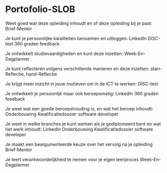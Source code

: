 # Portofolio-SLOB

Weet goed wat deze opleiding inhoudt en of deze opleiding bij je past:
Brief-Mentor

Je kunt je persoonlijke kwaliteiten benoemen en uitleggen:
LinkedIn
DISC-test
360 graden feedback

Je ontwikkelt studievaardigheden en kunt deze inzetten:
Week-En-Dagplanner

Je kunt reflecteren volgens verschillende manieren en deze inzetten:
starr-Reflectie,
hand-Reflectie

Je krijgt meer inzicht in jouw motieven om in de ICT te werken:
DISC-test

Je ontwikkelt je persoonlijk maar ook beroepsmatig:
LinkedIn
360 graden feedback

Je weet wat een goede beroepshouding is, en wat het beroep inhoudt:
Onderbouwing Kwalificatiedossier software developer

Je weet in welke branches je kunt werken als je gediplomeerd bent en wat het werk inhoudt:
LinkedIn
Onderbouwing Kwalificatiedossier software developer

Je maakt een beargumenteerde keuze over het vervolg na je opleiding
Brief-Mentor

Je leert verantwoordelijkheid te nemen voor je eigen leerproces
Week-En-Dagplanner
